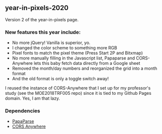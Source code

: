 ## year-in-pixels-2020

Version 2 of the year-in-pixels page.

### New features this year include:

* No more jQuery! Vanilla is superior, yo.
* I changed the color scheme to something more RGB
* Pixel fonts to match the pixel theme (Press Start 2P and Bitxmap)
* No more manually filling in the Javascript list, Papaparse and CORS-Anywhere lets this baby fetch data directly from a Google sheet
* Removed the month/day numbers and reorganized the grid into a month format
* And the old format is only a toggle switch away!

I reused the instance of CORS-Anywhere that I set up for my professor's study (see the MOE2018TRF005 repo) since it is tied to my Github Pages domain. Yes, I am that lazy.

### Dependencies

* [PapaParse](http://www.papaparse.com)
* [CORS Anywhere](https://github.com/Rob--W/cors-anywhere/)
